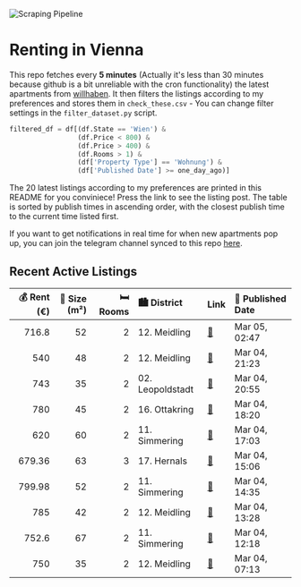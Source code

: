 ![Scraping Pipeline](https://github.com/AthomsG/renting-in-vienna/actions/workflows/run_pipeline.yml/badge.svg)


# Renting in Vienna

This repo fetches every **5 minutes** (Actually it's less than 30 minutes because github is a bit unreliable with the cron functionality) the latest apartments from [willhaben](https://www.willhaben.at/).
It then filters the listings according to my preferences and stores them in `check_these.csv` - You can change filter settings in the `filter_dataset.py` script.

```python
filtered_df = df[(df.State == 'Wien') & 
                 (df.Price < 800) &
                 (df.Price > 400) &
                 (df.Rooms > 1) &
                 (df['Property Type'] == 'Wohnung') &
                 (df['Published Date'] >= one_day_ago)]
```

The 20 latest listings according to my preferences are printed in this README for you conviniece! Press the link to see the listing post.
The table is sorted by publish times in ascending order, with the closest publish time to the current time listed first.

If you want to get notifications in real time for when new apartments pop up, you can join the telegram channel synced to this repo [here](https://t.me/+1HPAYOf5BSsyNTlk).

## Recent Active Listings

|   💰 Rent (€) |   📏 Size (m²) |   🛏️ Rooms | 🏙️ District      | Link                                                                                                                                                                                                       | 📅 Published Date   |
|-------------:|--------------:|-----------:|:-----------------|:-----------------------------------------------------------------------------------------------------------------------------------------------------------------------------------------------------------|:-------------------|
|       716.8  |            52 |          2 | 12. Meidling     | [🔗](https://www.willhaben.at/iad/immobilien/d/mietwohnungen/wien/wien-1120-meidling/ger%C3%A4umige-2-zimmer-wohnung-im-eg-1214111912/)                                                                     | Mar 05, 02:47      |
|       540    |            48 |          2 | 12. Meidling     | [🔗](https://www.willhaben.at/iad/immobilien/d/mietwohnungen/wien/wien-1120-meidling/gemeindewohnung/-direktvergabe-1212839346/)                                                                            | Mar 04, 21:23      |
|       743    |            35 |          2 | 02. Leopoldstadt | [🔗](https://www.willhaben.at/iad/immobilien/d/mietwohnungen/wien/wien-1020-leopoldstadt/2-zimmer-wohnung-989031646/)                                                                                       | Mar 04, 20:55      |
|       780    |            45 |          2 | 16. Ottakring    | [🔗](https://www.willhaben.at/iad/immobilien/d/mietwohnungen/wien/wien-1160-ottakring/sehr-sch%C3%B6ne-2---zimmer-neubauwohnung-n%C3%A4he-...-1563695485/)                                                  | Mar 04, 18:20      |
|       620    |            60 |          2 | 11. Simmering    | [🔗](https://www.willhaben.at/iad/immobilien/d/mietwohnungen/wien/wien-1110-simmering/2-zimmer-direktvergabe-gemeindewohnung-1257905754/)                                                                   | Mar 04, 17:03      |
|       679.36 |            63 |          3 | 17. Hernals      | [🔗](https://www.willhaben.at/iad/immobilien/d/mietwohnungen/wien/wien-1170-hernals/gemeindewohnung-wiener-wohnen-vergabedatum-28.-februar-2025-1516562427/)                                                | Mar 04, 15:06      |
|       799.98 |            52 |          2 | 11. Simmering    | [🔗](https://www.willhaben.at/iad/immobilien/d/mietwohnungen/wien/wien-1110-simmering/nachmieter-gesucht-/-mietwohnung-942922018/)                                                                          | Mar 04, 14:35      |
|       785    |            42 |          2 | 12. Meidling     | [🔗](https://www.willhaben.at/iad/immobilien/d/mietwohnungen/wien/wien-1120-meidling/wundervolle-2-zimmer-wohnung-in-toller-lage---einbauk%C3%BCche-inklusive---ab-01.05.2025-verf%C3%BCgbar%21-878246672/) | Mar 04, 13:28      |
|       752.6  |            67 |          2 | 11. Simmering    | [🔗](https://www.willhaben.at/iad/immobilien/d/mietwohnungen/wien/wien-1110-simmering/renovierungsbed%C3%BCrftig%21-helle-mietwohnung-n%C3%A4he-grillgasse-3.-stock-ohne-lift-1296696274/)                  | Mar 04, 12:18      |
|       750    |            35 |          2 | 12. Meidling     | [🔗](https://www.willhaben.at/iad/immobilien/d/mietwohnungen/wien/wien-1120-meidling/360%C2%B0-tour-//-neubau-balkonwohnung-am-wienerberg-783053018/)                                                       | Mar 04, 07:13      |

